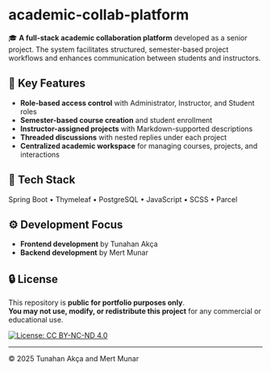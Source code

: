 # academic-collab-platform

🎓 **A full-stack academic collaboration platform** developed as a senior project. The system facilitates structured, semester-based project workflows and enhances communication between students and instructors.

## 📌 Key Features
- **Role-based access control** with Administrator, Instructor, and Student roles  
- **Semester-based course creation** and student enrollment  
- **Instructor-assigned projects** with Markdown-supported descriptions  
- **Threaded discussions** with nested replies under each project  
- **Centralized academic workspace** for managing courses, projects, and interactions

## 🧰 Tech Stack
Spring Boot • Thymeleaf • PostgreSQL • JavaScript • SCSS • Parcel

## ⚙️ Development Focus

- **Frontend development** by Tunahan Akça  
- **Backend development** by Mert Munar

## 🔒 License

This repository is **public for portfolio purposes only**.  
**You may not use, modify, or redistribute this project** for any commercial or educational use.

[![License: CC BY-NC-ND 4.0](https://licensebuttons.net/l/by-nc-nd/4.0/88x31.png)](https://creativecommons.org/licenses/by-nc-nd/4.0/)

---

© 2025 Tunahan Akça and Mert Munar
